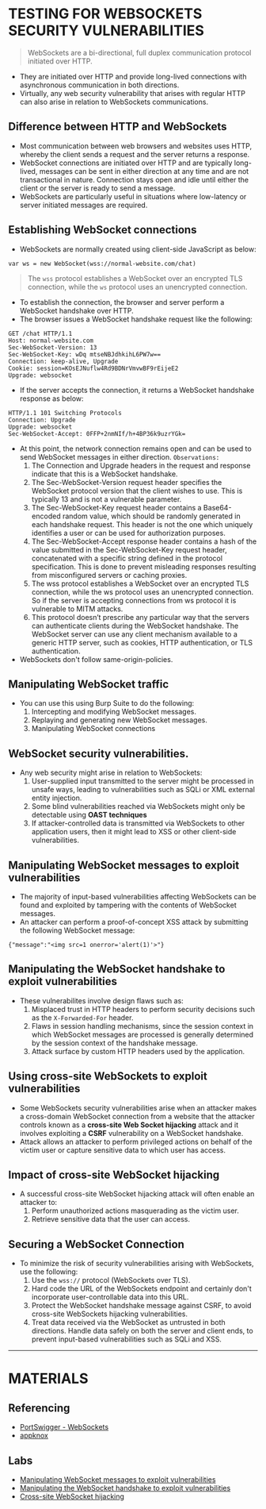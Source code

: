 # TESTING FOR WEBSOCKETS SECURITY VULNERABILITIES
  > WebSockets are a bi-directional, full duplex communication protocol initiated over HTTP.
- They are initiated over HTTP and provide long-lived connections with asynchronous communication in both directions.
- Virtually, any web security vulnerability that arises with regular HTTP can also arise in relation to WebSockets communications.

## Difference between HTTP and WebSockets
- Most communication between web browsers and websites uses HTTP, whereby the client sends a request and the server returns a response.
- WebSocket connections are initiated over HTTP and are typically long-lived, messages can be sent in either direction at any time and are not transactional in nature. Connection stays open and idle until either the client or the server is ready to send a message.
- WebSockets are particularly useful in situations where low-latency or server initiated messages are required.

## Establishing WebSocket connections
- WebSockets are normally created using client-side JavaScript as below:
```
var ws = new WebSocket(wss://normal-website.com/chat)
```
> The `wss` protocol establishes a WebSocket over an encrypted TLS connection, while the `ws` protocol uses an unencrypted connection.
- To establish the connection, the browser and server perform a WebSocket handshake over HTTP.
- The browser issues a WebSocket handshake request like the following:
```
GET /chat HTTP/1.1
Host: normal-website.com
Sec-WebSocket-Version: 13
Sec-WebSocket-Key: wDq mtseNBJdhkihL6PW7w==
Connection: keep-alive, Upgrade
Cookie: session=KOsEJNuflw4Rd9BDNrVmvwBF9rEijeE2
Upgrade: websocket
```
- If the server accepts the connection, it returns a WebSocket handshake response as below:
```
HTTP/1.1 101 Switching Protocols
Connection: Upgrade
Upgrade: websocket
Sec-WebSocket-Accept: 0FFP+2nmNIf/h+4BP36k9uzrYGk=
```
- At this point, the network connection remains open and can be used to send WebSocket messages in either direction.
`Observations:`
   1. The Connection and Upgrade headers in the request and response indicate that this is a WebSocket handshake. 
   2. The Sec-WebSocket-Version request header specifies the WebSocket protocol version that the client wishes to use. This is typically 13 and is not a vulnerable parameter. 
   3. The Sec-WebSocket-Key request header contains a Base64-encoded random value, which should be randomly generated in each handshake request. This header is not the one which uniquely identifies a user or can be used for authorization purposes. 
   4. The Sec-WebSocket-Accept response header contains a hash of the value submitted in the Sec-WebSocket-Key request header, concatenated with a specific string defined in the protocol specification. This is done to prevent misleading responses resulting from misconfigured servers or caching proxies. 
   5. The wss protocol establishes a WebSocket over an encrypted TLS connection, while the ws protocol uses an unencrypted connection. So if the server is accepting connections from ws protocol it is vulnerable to MITM attacks. 
   6. This protocol doesn’t prescribe any particular way that the servers can authenticate clients during the WebSocket handshake. The WebSocket server can use any client mechanism available to a generic HTTP server, such as cookies, HTTP authentication, or TLS authentication.
- WebSockets don't follow same-origin-policies.

## Manipulating WebSocket traffic
- You can use this using Burp Suite to do the following:
  1. Intercepting and modifying WebSocket messages.
  2. Replaying and generating new WebSocket messages.
  3. Manipulating WebSocket connections

## WebSocket security vulnerabilities.
- Any web security might arise in relation to WebSockets:
  1. User-supplied input transmitted to the server might be processed in unsafe ways, leading to vulnerabilities such as SQLi or XML external entity injection.
  2. Some blind vulnerabilities reached via WebSockets might only be detectable using **OAST techniques**
  3. If attacker-controlled data is transmitted via WebSockets to other application users, then it might lead to XSS or other client-side vulnerabilities.

## Manipulating WebSocket messages to exploit vulnerabilities
- The majority of input-based vulnerabilities affecting WebSockets can be found and exploited by tampering with the contents of WebSocket messages.
- An attacker can perform a proof-of-concept XSS attack by submitting the following WebSocket message:
```
{"message":"<img src=1 onerror='alert(1)'>"}
```
## Manipulating the WebSocket handshake to exploit vulnerabilities
- These vulnerabilites involve design flaws such as:
  1. Misplaced trust in HTTP headers to perform security decisions such as the `X-Forwarded-For` header.
  2. Flaws in session handling mechanisms, since the session context in which WebSocket messages are processed is generally determined by the session context of the handshake message.
  3. Attack surface by custom HTTP headers used by the application.

## Using cross-site WebSockets to exploit vulnerabilities
- Some WebSockets security vulnerabilities arise when an attacker makes a cross-domain WebSocket connection from a website that the attacker controls known as a **cross-site Web Socket hijacking** attack and it involves exploiting a **CSRF** vulnerability on a WebSocket handshake.
- Attack allows an attacker to perform privileged actions on behalf of the victim user or capture sensitive data to which user has access.

## Impact of cross-site WebSocket hijacking
- A successful cross-site WebSocket hijacking attack will often enable an attacker to:
  1. Perform unauthorized actions masquerading as the victim user.
  2. Retrieve sensitive data that the user can access.

## Securing a WebSocket Connection
- To minimize the risk of security vulnerabilities arising with WebSockets, use the following:
  1. Use the `wss://` protocol (WebSockets over TLS).
  2. Hard code the URL of the WebSockets endpoint and certainly don't incorporate user-controllable data into this URL.
  3. Protect the WebSocket handshake message against CSRF, to avoid cross-site WebSockets hijacking vulnerabilities.
  4. Treat data received via the WebSocket as untrusted in both directions. Handle data safely on both the server and client ends, to prevent input-based vulnerabilities such as SQLi and XSS.

--------------------------------------------------------------------------------
# MATERIALS
## Referencing
- [PortSwigger - WebSockets](https://portswigger.net/web-security/websockets)
- [appknox](https://www.appknox.com/blog/everything-you-need-to-know-about-web-socket-pentesting)

## Labs
- [Manipulating WebSocket messages to exploit vulnerabilities](https://portswigger.net/web-security/websockets/lab-manipulating-messages-to-exploit-vulnerabilities)
- [Manipulating the WebSocket handshake to exploit vulnerabilities](https://portswigger.net/web-security/websockets/lab-manipulating-handshake-to-exploit-vulnerabilities)
- [Cross-site WebSocket hijacking](https://portswigger.net/web-security/websockets/cross-site-websocket-hijacking/lab)

